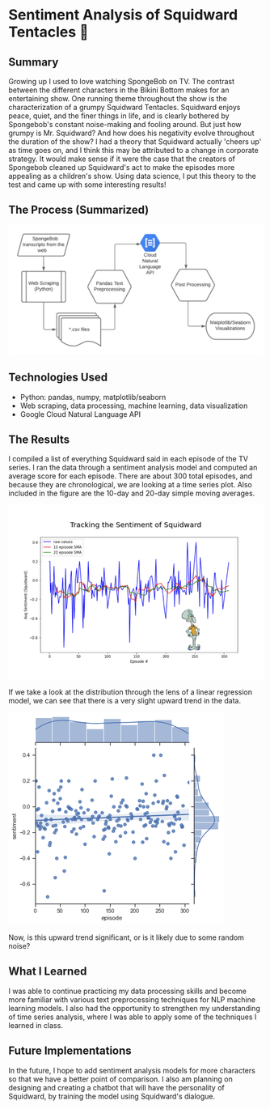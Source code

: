 # Sentiment Analysis of Squidward Tentacles :squid:

## Summary
Growing up I used to love watching SpongeBob on TV. The contrast between the different characters in the Bikini Bottom makes for an entertaining show. One running theme throughout the show is the characterization of a grumpy Squidward Tentacles. Squidward enjoys peace, quiet, and the finer things in life, and is clearly bothered by Spongebob's constant noise-making and fooling around. But just how grumpy is Mr. Squidward? And how does his negativity evolve throughout the duration of the show? I had a theory that Squidward actually 'cheers up' as time goes on, and I think this may be attributed to a change in corporate strategy. It would make sense if it were the case that the creators of Spongebob cleaned up Squidward's act to make the episodes more appealing as a children's show. Using data science, I put this theory to the test and came up with some interesting results!

## The Process (Summarized)
![data processing flowchart](images/spongebob-sentiment-diagram.png)

## Technologies Used
- Python: pandas, numpy, matplotlib/seaborn
- Web scraping, data processing, machine learning, data visualization
- Google Cloud Natural Language API

## The Results
I compiled a list of everything Squidward said in each episode of the TV series. I ran the data through a sentiment analysis model and computed an average score for each episode. There are about 300 total episodes, and because they are chronological, we are looking at a time series plot. Also included in the figure are the 10-day and 20-day simple moving averages.

![squidward sentiment time series graph](images/squidward_chart_edited.jpg)

If we take a look at the distribution through the lens of a linear regression model, we can see that there is a very slight upward trend in the data.

![regression fit of data](images/squid_regression.png)

Now, is this upward trend significant, or is it likely due to some random noise?

## What I Learned

I was able to continue practicing my data processing skills and become more familiar with various text preprocessing techniques for NLP machine learning models. I also had the opportunity to strengthen my understanding of time series analysis, where I was able to apply some of the techniques I learned in class.

## Future Implementations

In the future, I hope to add sentiment analysis models for more characters so that we have a better point of comparison. I also am planning on designing and creating a chatbot that will have the personality of Squidward, by training the model using Squidward's dialogue.

